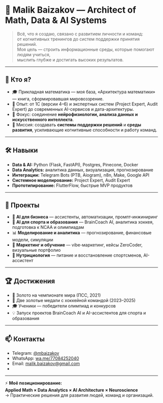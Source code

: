 # 🧠 Malik Baizakov — Architect of Math, Data & AI Systems

> Всё, что я создаю, связано с развитием личности и команд:  
> от когнитивных тренингов до систем поддержки принятия решений.  
> Моя цель — строить информационные среды, которые помогают людям учиться,  
> мыслить глубже и достигать высоких результатов.

---

## 🚀 Кто я?
- 🎓 Прикладная математика — моя база, «Архитектура математики» — книга, сформировавшая мировоззрение.  
- 🧩 Опыт: от 1С (версии 4–6) и экспертных систем (Project Expert, Audit Expert) до современных AI-сервисов и дата-архитектуры.  
- 🤖 Фокус: соединение **нейрофизиологии, анализа данных и искусственного интеллекта**.  
- 🎯 Миссия: создавать **системы поддержки решений** и **среды развития**, усиливающие когнитивные способности и работу команд.  

---

## 🛠 Навыки
- **Data & AI:** Python (Flask, FastAPI), Postgres, Pinecone, Docker  
- **Data Analytics:** аналитика данных, визуализация, прогнозирование  
- **Интеграции:** Telegram Bots (PTB, Aiogram), n8n, Make, Google API  
- **Системное моделирование:** Project Expert, Audit Expert  
- **Прототипирование:** FlutterFlow, быстрые MVP продуктов  

---

## 📂 Проекты
- 🤖 **AI для бизнеса** — ассистенты, автоматизации, промпт-инжиниринг  
- 🏒 **AI для спорта и образования** — BrainCoach AI, аналитика хоккея, подготовка к NCAA и олимпиадам  
- 📊 **Моделирование и аналитика** — прогнозирование, финансовые модели, симуляции  
- 🎯 **Маркетинг и обучение** — vibe-маркетинг, кейсы ZeroCoder, визуальные портфолио  
- 🥗 **Нутрициология** — питание и восстановление спортсменов, AI-ассистент  

---

## 🏆 Достижения
- 🥇 Золото на чемпионате мира (ПСС, 2021)  
- 🏒 Две золотые медали с хоккейной командой (2023–2025)  
- 🎓 Ученики — победители олимпиад и конкурсов  
- 💡 Запуск проектов BrainCoach AI и AI-ассистентов для спорта и образования  

---

## 📫 Контакты
- Telegram: [@mbaizakov](https://t.me/mbaizakov)  
- WhatsApp: [wa.me/77084252040](https://wa.me/77084252040)  
- Email: malik.baizakov@gmail.com
- 
---

⚡ **Моё позиционирование:**  
**Applied Math × Data Analytics × AI Architecture × Neuroscience**  
→ Практические решения для развития людей, команд и организаций.
